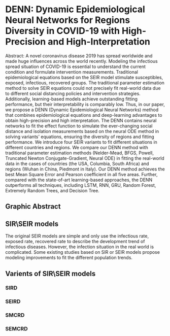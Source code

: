 # DENN: Dynamic Epidemiological Neural Networks for Regions Diversity in COVID-19 with High-Precision and High-Interpretation
 
Abstract: A novel coronavirus disease 2019 has spread worldwide and made huge influences across the world recently. Modeling the infectious spread situation of COVID-19 is essential to understand the current condition and formulate intervention measurements. Traditional epidemiological equations based on the SEIR model stimulate susceptibles, exposed, infectious, recovered groups. The traditional parameter estimation method to solve SEIR equations could not precisely fit real-world data due to different social distancing policies and intervention strategies. Additionally, learning-based models achieve outstanding fitting performance, but their interpretability is comparably low. Thus, in our paper, we propose a DENN (Dynamic Epidemiological Neural Networks) method that combines epidemiological equations and deep-learning advantages to obtain high-precision and high interpretation. The DENN contains neural networks to fit the effect function to simulate the ever-changing social distance and isolation measurements based on the neural ODE method in solving variants' equations, ensuring the diversity of regions and fitting performance. We introduce four SEIR variants to fit different situations in different countries and regions. We compare our DENN method with traditional parameter estimation methods (Nelder-Mead, BFGS, Powell, Truncated Newton Conjugate-Gradient, Neural ODE) in fitting the real-world data in the cases of countries (the USA, Columbia, South Africa) and regions (Wuhan in China, Piedmont in Italy). Our DENN method achieves the best Mean Square Error and Pearson coefficient in all five areas. Further, compared with the state-of-art learning-based approaches, the DENN outperforms all techniques, including LSTM, RNN, GRU, Random Forest, Extremely Random Trees, and Decision Tree.
 
## Graphic Abstract

 
## SIR\SEIR models
 
The original SEIR models are simple and only use the infectious rate, exposed rate, recovered rate to describe the development trend of infectious diseases. However, the infection situation in the real world is complicated. Some existing studies based on SIR or SEIR models propose modeling improvements to fit the different population trends.
 
## Varients of SIR\SEIR models

### SIRD
### SEIRD
### SMCRD
### SEMCRD
